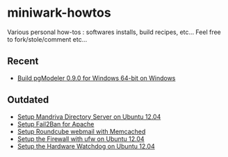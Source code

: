 # miniwark-howtos

Various personal how-tos : softwares installs, build recipes, etc...
Feel free to fork/stole/comment etc...

## Recent
* [Build pgModeler 0.9.0 for Windows 64-bit on Windows](https://github.com/miniwark/miniwark-howtos/blob/master/build_pgModeler0.9.0_for_Windows_64-bit.md)

## Outdated
* [Setup Mandriva Directory Server on Ubuntu 12.04](https://github.com/miniwark/miniwark-howtos/blob/master/setup_Mandriva_Directory_Server_on_Ubuntu_12.04.md)
* [Setup Fail2Ban for Apache](https://github.com/miniwark/miniwark-howtos/blob/master/setup_fail2ban_for_apache.md)
* [Setup Roundcube webmail with Memcached](https://github.com/miniwark/miniwark-howtos/blob/master/setup_roudcube_webmail_with_memcached.md)
* [Setup the Firewall with ufw on Ubuntu 12.04](https://github.com/miniwark/miniwark-howtos/blob/master/setup_the_firewall_with_ufw_on_ubuntu_12.04.md)
* [Setup the Hardware Watchdog on Ubuntu 12.04](https://github.com/miniwark/miniwark-howtos/blob/master/setup_the_hardware_watchdog_timer_on-ubuntu_12.04.md4)


